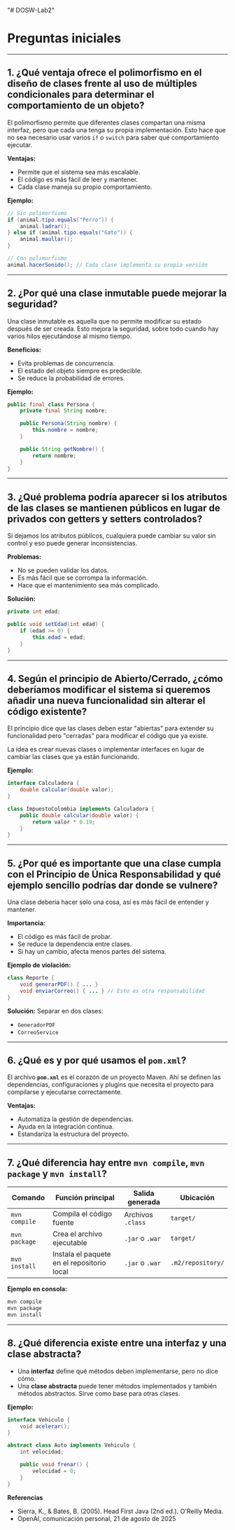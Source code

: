 "# DOSW-Lab2" 
# Preguntas iniciales

---

## 1. ¿Qué ventaja ofrece el polimorfismo en el diseño de clases frente al uso de múltiples condicionales para determinar el comportamiento de un objeto?

El polimorfismo permite que diferentes clases compartan una misma interfaz, pero que cada una tenga su propia implementación. Esto hace que no sea necesario usar varios `if` o `switch` para saber qué comportamiento ejecutar.

**Ventajas:**
- Permite que el sistema sea más escalable.
- El código es más fácil de leer y mantener.
- Cada clase maneja su propio comportamiento.

**Ejemplo:**

```java
// Sin polimorfismo
if (animal.tipo.equals("Perro")) {
    animal.ladrar();
} else if (animal.tipo.equals("Gato")) {
    animal.maullar();
}

// Con polimorfismo
animal.hacerSonido(); // Cada clase implementa su propia versión
```

---

## 2. ¿Por qué una clase inmutable puede mejorar la seguridad?

Una clase inmutable es aquella que no permite modificar su estado después de ser creada. Esto mejora la seguridad, sobre todo cuando hay varios hilos ejecutándose al mismo tiempo.

**Beneficios:**
- Evita problemas de concurrencia.
- El estado del objeto siempre es predecible.
- Se reduce la probabilidad de errores.

**Ejemplo:**

```java
public final class Persona {
    private final String nombre;

    public Persona(String nombre) {
        this.nombre = nombre;
    }

    public String getNombre() {
        return nombre;
    }
}
```

---

## 3. ¿Qué problema podría aparecer si los atributos de las clases se mantienen públicos en lugar de privados con getters y setters controlados?

Si dejamos los atributos públicos, cualquiera puede cambiar su valor sin control y eso puede generar inconsistencias.

**Problemas:**
- No se pueden validar los datos.
- Es más fácil que se corrompa la información.
- Hace que el mantenimiento sea más complicado.

**Solución:**

```java
private int edad;

public void setEdad(int edad) {
    if (edad >= 0) {
        this.edad = edad;
    }
}
```

---

## 4. Según el principio de **Abierto/Cerrado**, ¿cómo deberíamos modificar el sistema si queremos añadir una nueva funcionalidad sin alterar el código existente?

El principio dice que las clases deben estar "abiertas" para extender su funcionalidad pero "cerradas" para modificar el código que ya existe. 

La idea es crear nuevas clases o implementar interfaces en lugar de cambiar las clases que ya están funcionando.

**Ejemplo:**

```java
interface Calculadora {
    double calcular(double valor);
}

class ImpuestoColombia implements Calculadora {
    public double calcular(double valor) {
        return valor * 0.19;
    }
}
```

---

## 5. ¿Por qué es importante que una clase cumpla con el **Principio de Única Responsabilidad** y qué ejemplo sencillo podrías dar donde se vulnere?

Una clase debería hacer solo una cosa, así es más fácil de entender y mantener.

**Importancia:**
- El código es más fácil de probar.
- Se reduce la dependencia entre clases.
- Si hay un cambio, afecta menos partes del sistema.

**Ejemplo de violación:**

```java
class Reporte {
    void generarPDF() { ... }
    void enviarCorreo() { ... } // Esto es otra responsabilidad
}
```

**Solución:**
Separar en dos clases:
- `GeneradorPDF`
- `CorreoService`

---

## 6. ¿Qué es y por qué usamos el `pom.xml`?

El archivo **`pom.xml`** es el corazón de un proyecto Maven. Ahí se definen las dependencias, configuraciones y plugins que necesita el proyecto para compilarse y ejecutarse correctamente.

**Ventajas:**
- Automatiza la gestión de dependencias.
- Ayuda en la integración continua.
- Estandariza la estructura del proyecto.

---

## 7. ¿Qué diferencia hay entre `mvn compile`, `mvn package` y `mvn install`?

| **Comando**      | **Función principal**                 | **Salida generada** | **Ubicación** |
|-------------------|-------------------------------------|----------------------|---------------|
| `mvn compile`     | Compila el código fuente             | Archivos `.class`    | `target/`     |
| `mvn package`     | Crea el archivo ejecutable          | `.jar` o `.war`      | `target/`     |
| `mvn install`     | Instala el paquete en el repositorio local | `.jar` o `.war` | `.m2/repository/` |

**Ejemplo en consola:**

```bash
mvn compile
mvn package
mvn install
```

---

## 8. ¿Qué diferencia existe entre una **interfaz** y una **clase abstracta**?

- Una **interfaz** define qué métodos deben implementarse, pero no dice cómo.
- Una **clase abstracta** puede tener métodos implementados y también métodos abstractos. Sirve como base para otras clases.

**Ejemplo:**

```java
interface Vehiculo {
    void acelerar();
}

abstract class Auto implements Vehiculo {
    int velocidad;

    public void frenar() {
        velocidad = 0;
    }
}
```
**Referencias**

- Sierra, K., & Bates, B. (2005). Head First Java (2nd ed.). O'Reilly Media.
- OpenAI, comunicación personal, 21 de agosto de 2025
